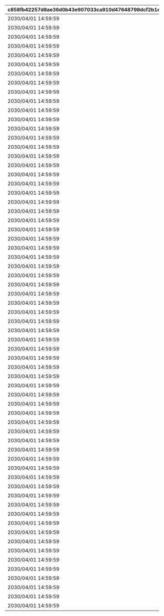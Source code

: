 |c858fb42257d8ae36d0b43e907033ca910d47648798dcf2b1ec6e03acc8b9327|c9bc2f3e0a74541b3dd9bdb0dbd280e59390e9a49a4e1f816f40d0cc20711d0c|4f2ae5753e6e66816717bd4072a4f6b59dc09eb2d6386ced450af0b69952cd70|750bc47b67d02bb74d8a727f27865dcc4b6b606fc23dbea495a9964755c0105b|29bdff9c2f5cff470b352f473f899489964f7d6fc96d852c89fbc6ac879d529f|4c5d14c6a24a8ab345142c9f854d61576ad4c3bab88824577e246051bb3f88cb|a97545f3d2227a347b179c754b29cf7f06e99c563903ea908884568d089bc69f|bda0758fa59995c053a2744ae9008c1be28efa309c23276429f241d20d611efd|406c609808e70140c8aab2f897c2168ac515faa5c39a17ffeaa9fe2c1d162ee8|9e295915fc50db1adcd67ce2aba079a9b400f2e7810760160da6b0d830b3f144|d9c93587a8fed50dd2647a4c124136a2b79f99c99c5432e95bdfa9fbb9ac3c9f|4795ee7344784733537a1b9b257379740b075e83139641bbf77d0415e3375045|d1f803dad5837622cec2c473b3befb344d1cb84de49919e7d9da44c22657443b|4193265ff27a8ac325c2ec6e26693d9076680163e2a620ed1897f12b2c64e2e8|c90a4134ac32ced9e1ffdffa1e8134532a621ddbf3b974894de50452d65f6f64|
| --- | --- | --- | --- | --- | --- | --- | --- | --- | --- | --- | --- | --- | --- | --- |
|2030/04/01 14:59:59|1st Round Clear！|スペシャルダンジョンを1回登頂しよう|1|1|32001001|0|3200101|32001|2015/04/01 15:00:00|0|80001|603|0|1004110|
|2030/04/01 14:59:59|2nd Round Clear！|スペシャルダンジョンを2回登頂しよう|2|1|32001002|0|3200102|32001|2015/04/01 15:00:00|0|80001|603|0|1004110|
|2030/04/01 14:59:59|3rd Round Clear！|スペシャルダンジョンを3回登頂しよう|3|1|32001003|0|3200103|32001|2015/04/01 15:00:00|0|80001|603|0|1004110|
|2030/04/01 14:59:59|4th Round Clear！|スペシャルダンジョンを4回登頂しよう|4|1|32001004|0|3200104|32001|2015/04/01 15:00:00|0|80001|603|0|1004110|
|2030/04/01 14:59:59|CONQUEST！|スペシャルダンジョンを5回登頂しよう|5|1|32001005|0|3200105|32001|2015/04/01 15:00:00|0|80001|603|0|1004110|
|2030/04/01 14:59:59|1st Round Clear！|スペシャルダンジョンを1回登頂しよう|1|1|32001001|0|3200201|32002|2015/04/01 15:00:00|0|80001|603|0|1004110|
|2030/04/01 14:59:59|2nd Round Clear！|スペシャルダンジョンを2回登頂しよう|2|1|32001002|0|3200202|32002|2015/04/01 15:00:00|0|80001|603|0|1004110|
|2030/04/01 14:59:59|3rd Round Clear！|スペシャルダンジョンを3回登頂しよう|3|1|32001003|0|3200203|32002|2015/04/01 15:00:00|0|80001|603|0|1004110|
|2030/04/01 14:59:59|4th Round Clear！|スペシャルダンジョンを4回登頂しよう|4|1|32001004|0|3200204|32002|2015/04/01 15:00:00|0|80001|603|0|1004110|
|2030/04/01 14:59:59|CONQUEST！|スペシャルダンジョンを5回登頂しよう|5|1|32001005|0|3200205|32002|2015/04/01 15:00:00|0|80001|603|0|1004110|
|2030/04/01 14:59:59|1st Round Clear！|スペシャルダンジョンを1回登頂しよう|1|1|32001001|0|3200301|32003|2015/04/01 15:00:00|0|80001|603|0|1004110|
|2030/04/01 14:59:59|2nd Round Clear！|スペシャルダンジョンを2回登頂しよう|2|1|32001002|0|3200302|32003|2015/04/01 15:00:00|0|80001|603|0|1004110|
|2030/04/01 14:59:59|3rd Round Clear！|スペシャルダンジョンを3回登頂しよう|3|1|32001003|0|3200303|32003|2015/04/01 15:00:00|0|80001|603|0|1004110|
|2030/04/01 14:59:59|4th Round Clear！|スペシャルダンジョンを4回登頂しよう|4|1|32001004|0|3200304|32003|2015/04/01 15:00:00|0|80001|603|0|1004110|
|2030/04/01 14:59:59|CONQUEST！|スペシャルダンジョンを5回登頂しよう|5|1|32001005|0|3200305|32003|2015/04/01 15:00:00|0|80001|603|0|1004110|
|2030/04/01 14:59:59|1st Round Clear！|スペシャルダンジョンを1回登頂しよう|1|1|32001001|0|3200401|32004|2015/04/01 15:00:00|0|80001|603|0|1004110|
|2030/04/01 14:59:59|2nd Round Clear！|スペシャルダンジョンを2回登頂しよう|2|1|32001002|0|3200402|32004|2015/04/01 15:00:00|0|80001|603|0|1004110|
|2030/04/01 14:59:59|3rd Round Clear！|スペシャルダンジョンを3回登頂しよう|3|1|32001003|0|3200403|32004|2015/04/01 15:00:00|0|80001|603|0|1004110|
|2030/04/01 14:59:59|4th Round Clear！|スペシャルダンジョンを4回登頂しよう|4|1|32001004|0|3200404|32004|2015/04/01 15:00:00|0|80001|603|0|1004110|
|2030/04/01 14:59:59|CONQUEST！|スペシャルダンジョンを5回登頂しよう|5|1|32001005|0|3200405|32004|2015/04/01 15:00:00|0|80001|603|0|1004110|
|2030/04/01 14:59:59|1st Round Clear！|スペシャルダンジョンを1回登頂しよう|1|1|32001001|0|3200501|32005|2015/04/01 15:00:00|0|80001|603|0|1004110|
|2030/04/01 14:59:59|2nd Round Clear！|スペシャルダンジョンを2回登頂しよう|2|1|32001002|0|3200502|32005|2015/04/01 15:00:00|0|80001|603|0|1004110|
|2030/04/01 14:59:59|3rd Round Clear！|スペシャルダンジョンを3回登頂しよう|3|1|32001003|0|3200503|32005|2015/04/01 15:00:00|0|80001|603|0|1004110|
|2030/04/01 14:59:59|4th Round Clear！|スペシャルダンジョンを4回登頂しよう|4|1|32001004|0|3200504|32005|2015/04/01 15:00:00|0|80001|603|0|1004110|
|2030/04/01 14:59:59|CONQUEST！|スペシャルダンジョンを5回登頂しよう|5|1|32001005|0|3200505|32005|2015/04/01 15:00:00|0|80001|603|0|1004110|
|2030/04/01 14:59:59|1st Round Clear！|スペシャルダンジョンを1回登頂しよう|1|1|32001001|0|3200601|32006|2015/04/01 15:00:00|0|80001|603|0|1004110|
|2030/04/01 14:59:59|2nd Round Clear！|スペシャルダンジョンを2回登頂しよう|2|1|32001002|0|3200602|32006|2015/04/01 15:00:00|0|80001|603|0|1004110|
|2030/04/01 14:59:59|3rd Round Clear！|スペシャルダンジョンを3回登頂しよう|3|1|32001003|0|3200603|32006|2015/04/01 15:00:00|0|80001|603|0|1004110|
|2030/04/01 14:59:59|4th Round Clear！|スペシャルダンジョンを4回登頂しよう|4|1|32001004|0|3200604|32006|2015/04/01 15:00:00|0|80001|603|0|1004110|
|2030/04/01 14:59:59|CONQUEST！|スペシャルダンジョンを5回登頂しよう|5|1|32001005|0|3200605|32006|2015/04/01 15:00:00|0|80001|603|0|1004110|
|2030/04/01 14:59:59|1st Round Clear！|スペシャルダンジョンを1回登頂しよう|1|1|32001001|0|3200701|32007|2015/04/01 15:00:00|0|80001|603|0|1004110|
|2030/04/01 14:59:59|2nd Round Clear！|スペシャルダンジョンを2回登頂しよう|2|1|32001002|0|3200702|32007|2015/04/01 15:00:00|0|80001|603|0|1004110|
|2030/04/01 14:59:59|3rd Round Clear！|スペシャルダンジョンを3回登頂しよう|3|1|32001003|0|3200703|32007|2015/04/01 15:00:00|0|80001|603|0|1004110|
|2030/04/01 14:59:59|4th Round Clear！|スペシャルダンジョンを4回登頂しよう|4|1|32001004|0|3200704|32007|2015/04/01 15:00:00|0|80001|603|0|1004110|
|2030/04/01 14:59:59|CONQUEST！|スペシャルダンジョンを5回登頂しよう|5|1|32001005|0|3200705|32007|2015/04/01 15:00:00|0|80001|603|0|1004110|
|2030/04/01 14:59:59|1st Round Clear！|スペシャルダンジョンを1回登頂しよう|1|1|32001001|0|3200801|32008|2015/04/01 15:00:00|0|80001|603|0|1004110|
|2030/04/01 14:59:59|2nd Round Clear！|スペシャルダンジョンを2回登頂しよう|2|1|32001002|0|3200802|32008|2015/04/01 15:00:00|0|80001|603|0|1004110|
|2030/04/01 14:59:59|3rd Round Clear！|スペシャルダンジョンを3回登頂しよう|3|1|32001003|0|3200803|32008|2015/04/01 15:00:00|0|80001|603|0|1004110|
|2030/04/01 14:59:59|4th Round Clear！|スペシャルダンジョンを4回登頂しよう|4|1|32001004|0|3200804|32008|2015/04/01 15:00:00|0|80001|603|0|1004110|
|2030/04/01 14:59:59|CONQUEST！|スペシャルダンジョンを5回登頂しよう|5|1|32001005|0|3200805|32008|2015/04/01 15:00:00|0|80001|603|0|1004110|
|2030/04/01 14:59:59|1st Round Clear！|スペシャルダンジョンを1回登頂しよう|1|1|32001001|0|3200901|32009|2015/04/01 15:00:00|0|80001|603|0|1004110|
|2030/04/01 14:59:59|2nd Round Clear！|スペシャルダンジョンを2回登頂しよう|2|1|32001002|0|3200902|32009|2015/04/01 15:00:00|0|80001|603|0|1004110|
|2030/04/01 14:59:59|3rd Round Clear！|スペシャルダンジョンを3回登頂しよう|3|1|32001003|0|3200903|32009|2015/04/01 15:00:00|0|80001|603|0|1004110|
|2030/04/01 14:59:59|4th Round Clear！|スペシャルダンジョンを4回登頂しよう|4|1|32001004|0|3200904|32009|2015/04/01 15:00:00|0|80001|603|0|1004110|
|2030/04/01 14:59:59|CONQUEST！|スペシャルダンジョンを5回登頂しよう|5|1|32001005|0|3200905|32009|2015/04/01 15:00:00|0|80001|603|0|1004110|
|2030/04/01 14:59:59|1st Round Clear！|スペシャルダンジョンを1回登頂しよう|1|1|32001001|0|3201001|32010|2015/04/01 15:00:00|0|80001|603|0|1004110|
|2030/04/01 14:59:59|2nd Round Clear！|スペシャルダンジョンを2回登頂しよう|2|1|32001002|0|3201002|32010|2015/04/01 15:00:00|0|80001|603|0|1004110|
|2030/04/01 14:59:59|3rd Round Clear！|スペシャルダンジョンを3回登頂しよう|3|1|32001003|0|3201003|32010|2015/04/01 15:00:00|0|80001|603|0|1004110|
|2030/04/01 14:59:59|4th Round Clear！|スペシャルダンジョンを4回登頂しよう|4|1|32001004|0|3201004|32010|2015/04/01 15:00:00|0|80001|603|0|1004110|
|2030/04/01 14:59:59|CONQUEST！|スペシャルダンジョンを5回登頂しよう|5|1|32001005|0|3201005|32010|2015/04/01 15:00:00|0|80001|603|0|1004110|
|2030/04/01 14:59:59|1st Round Clear！|スペシャルダンジョンを1回登頂しよう|1|1|32001001|0|3201101|32011|2015/04/01 15:00:00|0|80001|603|0|1004110|
|2030/04/01 14:59:59|2nd Round Clear！|スペシャルダンジョンを2回登頂しよう|2|1|32001002|0|3201102|32011|2015/04/01 15:00:00|0|80001|603|0|1004110|
|2030/04/01 14:59:59|3rd Round Clear！|スペシャルダンジョンを3回登頂しよう|3|1|32001003|0|3201103|32011|2015/04/01 15:00:00|0|80001|603|0|1004110|
|2030/04/01 14:59:59|4th Round Clear！|スペシャルダンジョンを4回登頂しよう|4|1|32001004|0|3201104|32011|2015/04/01 15:00:00|0|80001|603|0|1004110|
|2030/04/01 14:59:59|CONQUEST！|スペシャルダンジョンを5回登頂しよう|5|1|32001005|0|3201105|32011|2015/04/01 15:00:00|0|80001|603|0|1004110|
|2030/04/01 14:59:59|1st Round Clear！|スペシャルダンジョンを1回登頂しよう|1|1|32001001|0|3201201|32012|2015/04/01 15:00:00|0|80001|603|0|1004110|
|2030/04/01 14:59:59|2nd Round Clear！|スペシャルダンジョンを2回登頂しよう|2|1|32001002|0|3201202|32012|2015/04/01 15:00:00|0|80001|603|0|1004110|
|2030/04/01 14:59:59|3rd Round Clear！|スペシャルダンジョンを3回登頂しよう|3|1|32001003|0|3201203|32012|2015/04/01 15:00:00|0|80001|603|0|1004110|
|2030/04/01 14:59:59|4th Round Clear！|スペシャルダンジョンを4回登頂しよう|4|1|32001004|0|3201204|32012|2015/04/01 15:00:00|0|80001|603|0|1004110|
|2030/04/01 14:59:59|CONQUEST！|スペシャルダンジョンを5回登頂しよう|5|1|32001005|0|3201205|32012|2015/04/01 15:00:00|0|80001|603|0|1004110|
|2030/04/01 14:59:59|1st Round Clear！|スペシャルダンジョンを1回登頂しよう|1|1|32001001|0|3201301|32013|2015/04/01 15:00:00|0|80001|603|0|1004110|
|2030/04/01 14:59:59|2nd Round Clear！|スペシャルダンジョンを2回登頂しよう|2|1|32001002|0|3201302|32013|2015/04/01 15:00:00|0|80001|603|0|1004110|
|2030/04/01 14:59:59|3rd Round Clear！|スペシャルダンジョンを3回登頂しよう|3|1|32001003|0|3201303|32013|2015/04/01 15:00:00|0|80001|603|0|1004110|
|2030/04/01 14:59:59|4th Round Clear！|スペシャルダンジョンを4回登頂しよう|4|1|32001004|0|3201304|32013|2015/04/01 15:00:00|0|80001|603|0|1004110|
|2030/04/01 14:59:59|CONQUEST！|スペシャルダンジョンを5回登頂しよう|5|1|32001005|0|3201305|32013|2015/04/01 15:00:00|0|80001|603|0|1004110|